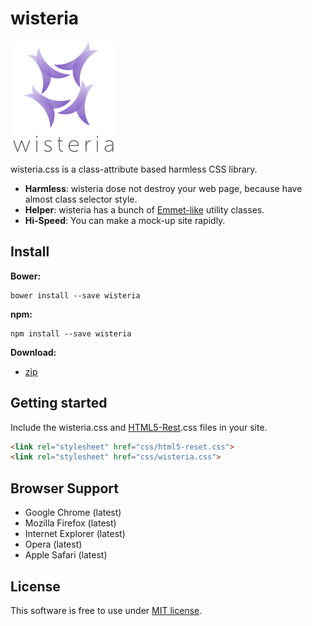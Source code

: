 # wisteria

![wisteria](img/logo.png)

wisteria.css is a class-attribute based harmless CSS library.

+ __Harmless__: wisteria dose not destroy your web page, because have almost class selector style.
+ __Helper__:  wisteria has a bunch of [Emmet-like](http://docs.emmet.io/cheat-sheet/) utility classes.
+ __Hi-Speed__: You can make a mock-up site rapidly.

## Install

__Bower:__

```
bower install --save wisteria
```

__npm:__

```
npm install --save wisteria
```

__Download:__

+ [zip](https://github.com/t32k/wisteria/archive/master.zip)

## Getting started

Include the wisteria.css and [HTML5-Rest](https://github.com/murtaugh/HTML5-Reset).css files in your site.

```html
<link rel="stylesheet" href="css/html5-reset.css">
<link rel="stylesheet" href="css/wisteria.css">
```

## Browser Support

+ Google Chrome (latest)
+ Mozilla Firefox (latest)
+ Internet Explorer (latest)
+ Opera (latest)
+ Apple Safari (latest)

## License

This software is free to use under [MIT license](LICENCE).